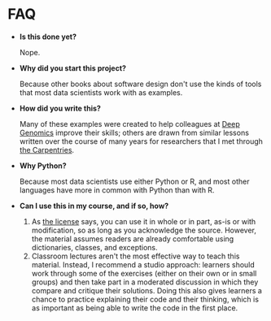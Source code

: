 # FAQ

-   **Is this done yet?**

    Nope.

-   **Why did you start this project?**

    Because other books about software design don't use
    the kinds of tools that most data scientists work with as examples.

-   **How did you write this?**

    Many of these examples were created to help colleagues at [Deep Genomics][dg]
    improve their skills;
    others are drawn from similar lessons written over the course of many years
    for researchers that I met through [the Carpentries][carpentries].

-   **Why Python?**

    Because most data scientists use either Python or R,
    and most other languages have more in common with Python than with R.

-   **Can I use this in my course, and if so, how?**
    1.  As [the license][license] says,
        you can use it in whole or in part,
        as-is or with modification,
        so as long as you acknowledge the source.
        However,
        the material assumes readers are already comfortable using dictionaries, classes, and exceptions.
    2.  Classroom lectures aren't the most effective way to teach this material.
        Instead,
        I recommend a studio approach:
        learners should work through some of the exercises (either on their own or in small groups)
        and then take part in a moderated discussion
        in which they compare and critique their solutions.
        Doing this also gives learners a chance to practice explaining their code and their thinking,
        which is as important as being able to write the code in the first place.

[carpentries]: https://carpentries.org
[dg]: https://www.deepgenomics.com/
[license]: https://github.com/gvwilson/sd4ds/blob/main/LICENSE.md
